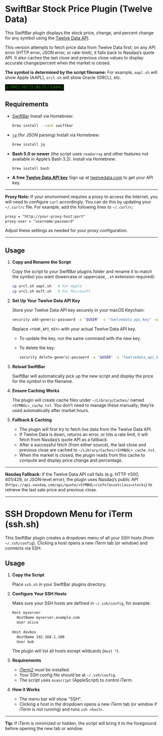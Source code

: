 # SwiftBar Stock Price Plugin (Twelve Data)

This SwiftBar plugin displays the stock price, change, and percent change for any symbol using the [Twelve Data API](https://twelvedata.com/).

This version attempts to fetch price data from Twelve Data first; on any API error (HTTP error, JSON error, or rate-limit), it falls back to Nasdaq’s quote API. It also caches the last close and previous close values to display accurate change/percent when the market is closed.

**The symbol is determined by the script filename:**
For example, `aapl.sh` will show Apple (AAPL), `orcl.sh` will show Oracle (ORCL), etc.

![SwiftBar ORCL Example](images/orcl-example.png)

## Requirements

- [SwiftBar](https://swiftbar.app/)
  Install via Homebrew:
  ```bash
  brew install --cask swiftbar
  ```
- [`jq`](https://stedolan.github.io/jq/) (for JSON parsing)
  Install via Homebrew:
  ```bash
  brew install jq
  ```
- **Bash 5.0 or newer** (the script uses `readarray` and other features not available in Apple’s Bash 3.2). Install via Homebrew:
  ```bash
  brew install bash
  ```
- **A free [Twelve Data API key](https://twelvedata.com/)**
  Sign up at [twelvedata.com](https://twelvedata.com/) to get your API key.

---

**Proxy Note:**
If your environment requires a proxy to access the internet, you will need to configure `curl` accordingly.
You can do this by updating your `~/.curlrc` file. For example, add the following lines to `~/.curlrc`:

```
proxy = "http://your-proxy-host:port"
proxy-user = "username:password"
```

Adjust these settings as needed for your proxy configuration.

---

## Usage

1. **Copy and Rename the Script**

   Copy the script to your SwiftBar plugins folder and rename it to match the symbol you want (lowercase or uppercase, `.sh` extension required):

   ```bash
   cp orcl.sh aapl.sh   # For Apple
   cp orcl.sh msft.sh   # For Microsoft
   ```

2. **Set Up Your Twelve Data API Key**

   Store your Twelve Data API key securely in your macOS Keychain:

   ```bash
   security add-generic-password -a "$USER" -s "twelvedata_api_key" -w "<YOUR_API_KEY>"
   ```

   Replace `<YOUR_API_KEY>` with your actual Twelve Data API key.

   - To update the key, run the same command with the new key.
   - To delete the key:

     ```bash
     security delete-generic-password -a "$USER" -s "twelvedata_api_key"
     ```

3. **Reload SwiftBar**

   SwiftBar will automatically pick up the new script and display the price for the symbol in the filename.

4. **Ensure Caching Works**

   The plugin will create cache files under `~/Library/Caches/` named `<SYMBOL>_cache.txt`. You don’t need to manage these manually; they’re used automatically after market hours.

5. **Fallback & Caching**

   - The plugin will first try to fetch live data from the Twelve Data API.
   - If Twelve Data is down, returns an error, or hits a rate limit, it will fetch from Nasdaq’s quote API as a fallback.
   - After a successful fetch (from either source), the last close and previous close are cached to `~/Library/Caches/<SYMBOL>_cache.txt`.
   - When the market is closed, the plugin reads from this cache to compute and display price change and percentage.

---

**Nasdaq Fallback:** If the Twelve Data API call fails (e.g. HTTP ≥500, 401/429, or JSON‐level error), the plugin uses Nasdaq’s public API (`https://api.nasdaq.com/api/quote/<SYMBOL>/info?assetclass=stocks`) to retrieve the last sale price and previous close.

---

# SSH Dropdown Menu for iTerm (ssh.sh)

This SwiftBar plugin creates a dropdown menu of all your SSH hosts (from `~/.ssh/config`).
Clicking a host opens a new iTerm tab (or window) and connects via SSH.

## Usage

1. **Copy the Script**

   Place `ssh.sh` in your SwiftBar plugins directory.

2. **Configure Your SSH Hosts**

   Make sure your SSH hosts are defined in `~/.ssh/config`, for example:

   ```
   Host myserver
     HostName myserver.example.com
     User alice

   Host devbox
     HostName 192.168.1.100
     User bob
   ```

   The plugin will list all hosts except wildcards (`Host *`).

3. **Requirements**

   - [iTerm2](https://iterm2.com/) must be installed.
   - Your SSH config file should be at `~/.ssh/config`.
   - The script uses `osascript` (AppleScript) to control iTerm.

4. **How it Works**

   - The menu bar will show "SSH".
   - Clicking a host in the dropdown opens a new iTerm tab (or window if iTerm is not running) and runs `ssh <host>`.

---

**Tip:**
If iTerm is minimized or hidden, the script will bring it to the foreground before opening the new tab or window.